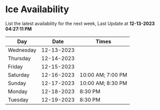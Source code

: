 # Ice Availability

List the latest availability for the next week, Last Update at **12-13-2023 04:27:11 PM**

| Day         | Date        | Times       |
| ----------- | ----------- | ----------- |
|Wednesday|12-13-2023||
|Thursday|12-14-2023||
|Friday|12-15-2023||
|Saturday|12-16-2023|10:00 AM; 7:00 PM|
|Sunday|12-17-2023|10:00 AM; 8:30 PM|
|Monday|12-18-2023|8:30 PM|
|Tuesday|12-19-2023|8:30 PM|
